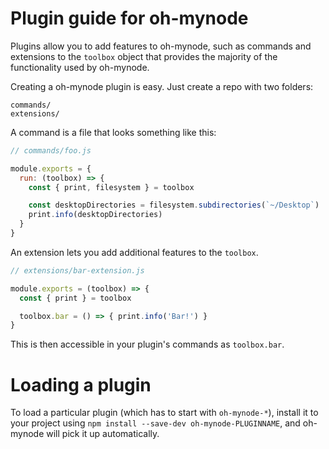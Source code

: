 # Plugin guide for oh-mynode

Plugins allow you to add features to oh-mynode, such as commands and
extensions to the `toolbox` object that provides the majority of the functionality
used by oh-mynode.

Creating a oh-mynode plugin is easy. Just create a repo with two folders:

```
commands/
extensions/
```

A command is a file that looks something like this:

```js
// commands/foo.js

module.exports = {
  run: (toolbox) => {
    const { print, filesystem } = toolbox

    const desktopDirectories = filesystem.subdirectories(`~/Desktop`)
    print.info(desktopDirectories)
  }
}
```

An extension lets you add additional features to the `toolbox`.

```js
// extensions/bar-extension.js

module.exports = (toolbox) => {
  const { print } = toolbox

  toolbox.bar = () => { print.info('Bar!') }
}
```

This is then accessible in your plugin's commands as `toolbox.bar`.

# Loading a plugin

To load a particular plugin (which has to start with `oh-mynode-*`),
install it to your project using `npm install --save-dev oh-mynode-PLUGINNAME`,
and oh-mynode will pick it up automatically.

